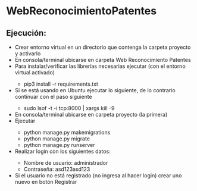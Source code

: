 # WebReconocimientoPatentes
<h2>Ejecución:</h2>
<ul>
	<li>Crear entorno virtual en un directorio que contenga la carpeta proyecto y activarlo</li>
	<li>En consola/terminal ubicarse en carpeta Web Reconocimiento Patentes</li>
	<li>Para instalar/verificar las librerías necesarias ejecutar (con el entorno virtual activado)</li>
	<ul>
		<li>pip3 install -r requirements.txt</li>
	</ul>
	<li>Si se está usando en Ubuntu ejecutar lo siguiente, de lo contrario continuar con el paso siguiente</li>
	<ul>
		<li>sudo lsof -t -i tcp:8000 | xargs kill -9</li>
	</ul>
	<li>En consola/terminal ubicarse en carpeta proyecto (la primera)</li>
	<li>Ejecutar</li>
	<ul>
		<li>python manage.py makemigrations</li>
		<li>python manage.py migrate</li>
		<li>python manage.py runserver</li>
	</ul>
	<li>Realizar login con los siguientes datos:</li>
	<ul>
		<li>Nombre de usuario: administrador</li>
		<li>Contraseña: asd123asd123</li>
	</ul>
	<li>Si el usuario no está registrado (no ingresa al hacer login) crear uno nuevo en botón Registrar</li>
</ul>
